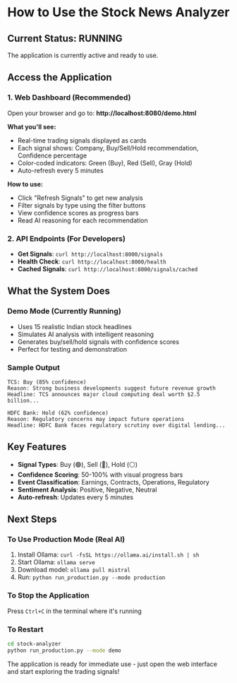# How to Use the Stock News Analyzer

## Current Status: RUNNING
The application is currently active and ready to use.

## Access the Application

### 1. Web Dashboard (Recommended)
Open your browser and go to: **http://localhost:8080/demo.html**

**What you'll see:**
- Real-time trading signals displayed as cards
- Each signal shows: Company, Buy/Sell/Hold recommendation, Confidence percentage
- Color-coded indicators: Green (Buy), Red (Sell), Gray (Hold)
- Auto-refresh every 5 minutes

**How to use:**
- Click "Refresh Signals" to get new analysis
- Filter signals by type using the filter buttons
- View confidence scores as progress bars
- Read AI reasoning for each recommendation

### 2. API Endpoints (For Developers)
- **Get Signals**: `curl http://localhost:8000/signals`
- **Health Check**: `curl http://localhost:8000/health`
- **Cached Signals**: `curl http://localhost:8000/signals/cached`

## What the System Does

### Demo Mode (Currently Running)
- Uses 15 realistic Indian stock headlines
- Simulates AI analysis with intelligent reasoning
- Generates buy/sell/hold signals with confidence scores
- Perfect for testing and demonstration

### Sample Output
```
TCS: Buy (85% confidence)
Reason: Strong business developments suggest future revenue growth
Headline: TCS announces major cloud computing deal worth $2.5 billion...

HDFC Bank: Hold (62% confidence)  
Reason: Regulatory concerns may impact future operations
Headline: HDFC Bank faces regulatory scrutiny over digital lending...
```

## Key Features
- **Signal Types**: Buy (🟢), Sell (🔴), Hold (⚪)
- **Confidence Scoring**: 50-100% with visual progress bars
- **Event Classification**: Earnings, Contracts, Operations, Regulatory
- **Sentiment Analysis**: Positive, Negative, Neutral
- **Auto-refresh**: Updates every 5 minutes

## Next Steps

### To Use Production Mode (Real AI)
1. Install Ollama: `curl -fsSL https://ollama.ai/install.sh | sh`
2. Start Ollama: `ollama serve`
3. Download model: `ollama pull mistral`
4. Run: `python run_production.py --mode production`

### To Stop the Application
Press `Ctrl+C` in the terminal where it's running

### To Restart
```bash
cd stock-analyzer
python run_production.py --mode demo
```

The application is ready for immediate use - just open the web interface and start exploring the trading signals!